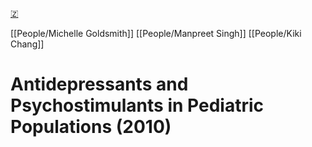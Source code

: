 [🇿](zotero://select/library/items/QSYXS6QA)

[[People/Michelle Goldsmith]] [[People/Manpreet Singh]] [[People/Kiki Chang]] 
# Antidepressants and Psychostimulants in Pediatric Populations (2010)

